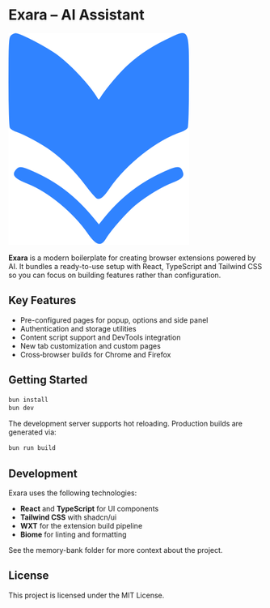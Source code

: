 # Exara – AI Assistant

![Exara Logo](src/assets/logo.svg)

**Exara** is a modern boilerplate for creating browser extensions powered by AI. It bundles a ready-to-use setup with React, TypeScript and Tailwind CSS so you can focus on building features rather than configuration.

## Key Features

- Pre-configured pages for popup, options and side panel
- Authentication and storage utilities
- Content script support and DevTools integration
- New tab customization and custom pages
- Cross‑browser builds for Chrome and Firefox

## Getting Started

```bash
bun install
bun dev
```

The development server supports hot reloading. Production builds are generated via:

```bash
bun run build
```

## Development

Exara uses the following technologies:

- **React** and **TypeScript** for UI components
- **Tailwind CSS** with shadcn/ui
- **WXT** for the extension build pipeline
- **Biome** for linting and formatting

See the memory-bank folder for more context about the project.

## License

This project is licensed under the MIT License.
